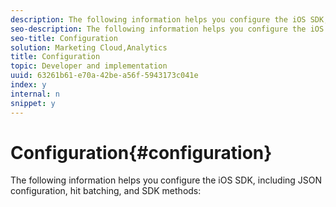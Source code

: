 ```yaml
---
description: The following information helps you configure the iOS SDK, including JSON configuration, hit batching, and SDK methods 
seo-description: The following information helps you configure the iOS SDK, including JSON configuration, hit batching, and SDK methods 
seo-title: Configuration
solution: Marketing Cloud,Analytics
title: Configuration
topic: Developer and implementation
uuid: 63261b61-e70a-42be-a56f-5943173c041e
index: y
internal: n
snippet: y
---
```


# Configuration{#configuration}

The following information helps you configure the iOS SDK, including JSON configuration, hit batching, and SDK methods:

